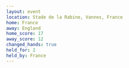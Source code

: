 ```yaml
---
layout: event
location: Stade de la Rabine, Vannes, France
home: France
away: England
home_score: 17
away_score: 12
changed_hands: true
held_for: 2
held_by: France
---
```

